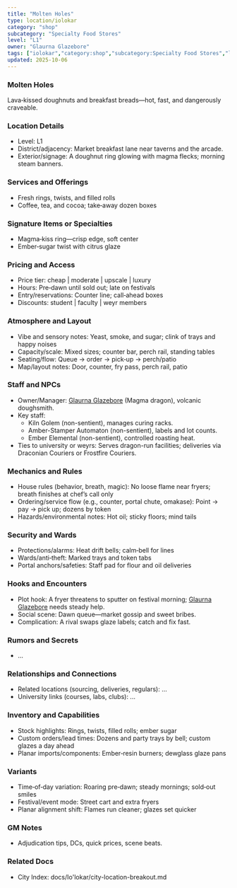 ```yaml
---
title: "Molten Holes"
type: location/iolokar
category: "shop"
subcategory: "Specialty Food Stores"
level: "L1"
owner: "Glaurna Glazebore"
tags: ["iolokar","category:shop","subcategory:Specialty Food Stores","level:L1"]
updated: 2025-10-06
---
```

### Molten Holes

Lava‑kissed doughnuts and breakfast breads—hot, fast, and dangerously craveable.

### Location Details

- Level: L1
- District/adjacency: Market breakfast lane near taverns and the arcade.
- Exterior/signage: A doughnut ring glowing with magma flecks; morning steam banners.

### Services and Offerings

- Fresh rings, twists, and filled rolls
- Coffee, tea, and cocoa; take‑away dozen boxes

### Signature Items or Specialties

- Magma‑kiss ring—crisp edge, soft center
- Ember‑sugar twist with citrus glaze

### Pricing and Access

- Price tier: cheap | moderate | upscale | luxury
- Hours: Pre‑dawn until sold out; late on festivals
- Entry/reservations: Counter line; call‑ahead boxes
- Discounts: student | faculty | weyr members

### Atmosphere and Layout

- Vibe and sensory notes: Yeast, smoke, and sugar; clink of trays and happy noises
- Capacity/scale: Mixed sizes; counter bar, perch rail, standing tables
- Seating/flow: Queue → order → pick‑up → perch/patio
- Map/layout notes: Door, counter, fry pass, perch rail, patio

### Staff and NPCs

- Owner/Manager: [Glaurna Glazebore](../People/glaurna-glazebore.md) (Magma dragon), volcanic doughsmith.
- Key staff:
  - Kiln Golem (non-sentient), manages curing racks.
  - Amber-Stamper Automaton (non-sentient), labels and lot counts.
  - Ember Elemental (non-sentient), controlled roasting heat.
- Ties to university or weyrs: Serves dragon-run facilities; deliveries via Draconian Couriers or Frostfire Couriers.

### Mechanics and Rules

- House rules (behavior, breath, magic): No loose flame near fryers; breath finishes at chef’s call only
- Ordering/service flow (e.g., counter, portal chute, omakase): Point → pay → pick up; dozens by token
- Hazards/environmental notes: Hot oil; sticky floors; mind tails

### Security and Wards

- Protections/alarms: Heat drift bells; calm‑bell for lines
- Wards/anti‑theft: Marked trays and token tabs
- Portal anchors/safeties: Staff pad for flour and oil deliveries

### Hooks and Encounters

- Plot hook: A fryer threatens to sputter on festival morning; [Glaurna Glazebore](../People/glaurna-glazebore.md) needs steady help.
- Social scene: Dawn queue—market gossip and sweet bribes.
- Complication: A rival swaps glaze labels; catch and fix fast.

### Rumors and Secrets

- ...

### Relationships and Connections

- Related locations (sourcing, deliveries, regulars): ...
- University links (courses, labs, clubs): ...

### Inventory and Capabilities

- Stock highlights: Rings, twists, filled rolls; ember sugar
- Custom orders/lead times: Dozens and party trays by bell; custom glazes a day ahead
- Planar imports/components: Ember‑resin burners; dewglass glaze pans

### Variants

- Time‑of‑day variation: Roaring pre‑dawn; steady mornings; sold‑out smiles
- Festival/event mode: Street cart and extra fryers
- Planar alignment shift: Flames run cleaner; glazes set quicker

### GM Notes

- Adjudication tips, DCs, quick prices, scene beats.

### Related Docs

- City Index: docs/Io'lokar/city-location-breakout.md
